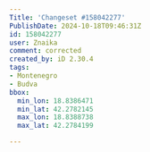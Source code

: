 ```yaml
---
Title: 'Changeset #158042277'
PublishDate: 2024-10-18T09:46:31Z
id: 158042277
user: Znaika
comment: corrected
created_by: iD 2.30.4
tags:
- Montenegro
- Budva
bbox:
  min_lon: 18.8386471
  min_lat: 42.2782145
  max_lon: 18.8388738
  max_lat: 42.2784199

---
```

